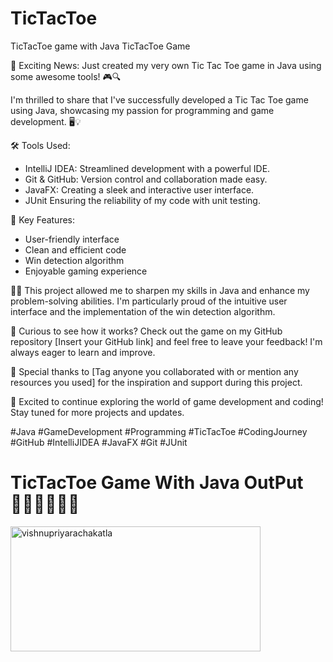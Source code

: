 # TicTacToe
TicTacToe game with Java
TicTacToe Game


🚀 Exciting News: Just created my very own Tic Tac Toe game in Java using some awesome tools! 🎮🔍

I'm thrilled to share that I've successfully developed a Tic Tac Toe game using Java, showcasing my passion for programming and game development. 🖥️💡

🛠️ Tools Used:
- IntelliJ IDEA: Streamlined development with a powerful IDE.
- Git & GitHub: Version control and collaboration made easy.
- JavaFX: Creating a sleek and interactive user interface.
- JUnit Ensuring the reliability of my code with unit testing.

🎯 Key Features:
- User-friendly interface
- Clean and efficient code
- Win detection algorithm
- Enjoyable gaming experience

👨‍💻 This project allowed me to sharpen my skills in Java and enhance my problem-solving abilities. I'm particularly proud of the intuitive user interface and the implementation of the win detection algorithm.

🤔 Curious to see how it works? Check out the game on my GitHub repository [Insert your GitHub link] and feel free to leave your feedback! I'm always eager to learn and improve.

🙌 Special thanks to [Tag anyone you collaborated with or mention any resources you used] for the inspiration and support during this project.

🚀 Excited to continue exploring the world of game development and coding! Stay tuned for more projects and updates.

#Java #GameDevelopment #Programming #TicTacToe #CodingJourney #GitHub #IntelliJIDEA #JavaFX #Git #JUnit
# TicTacToe Game With Java OutPut🤹🏻🤹🏻🤹🏻


<img align="center" src="tictactoeoutput .mov" alt="vishnupriyarachakatla" height="200" width="400" />

